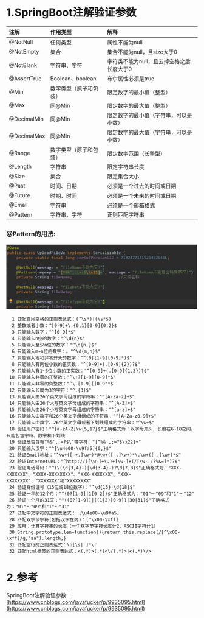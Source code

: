 # 1.SpringBoot注解验证参数

| 注解 | 作用类型 | 解释 |
| :--- | :--- | :--- |
| @NotNull | 任何类型 | 属性不能为null |
| @NotEmpty | 集合 | 集合不能为null，且size大于0 |
| @NotBlank | 字符串、字符 | 字符类不能为null，且去掉空格之后长度大于0 |
| @AssertTrue | Boolean、boolean | 布尔属性必须是true |
| @Min | 数字类型（原子和包装） | 限定数字的最小值（整型） |
| @Max | 同@Min | 限定数字的最大值（整型） |
| @DecimalMin | 同@Min | 限定数字的最小值（字符串，可以是小数） |
| @DecimalMax | 同@Min | 限定数字的最大值（字符串，可以是小数） |
| @Range | 数字类型（原子和包装） | 限定数字范围（长整型） |
| @Length | 字符串 | 限定字符串长度 |
| @Size | 集合 | 限定集合大小 |
| @Past | 时间、日期 | 必须是一个过去的时间或日期 |
| @Future | 时期、时间 | 必须是一个未来的时间或日期 |
| @Email | 字符串 | 必须是一个邮箱格式 |
| @Pattern | 字符串、字符 | 正则匹配字符串 |

### @Pattern的用法:

![img](/static/image/微信截图_20191224104229.png)

```
  1 匹配首尾空格的正则表达式：(^\s*)|(\s*$)
  2 整数或者小数：^[0-9]+\.{0,1}[0-9]{0,2}$
  3 只能输入数字："^[0-9]*$"
  4 只能输入n位的数字："^\d{n}$"
  5 只能输入至少n位的数字："^\d{n,}$"
  6 只能输入m~n位的数字：。"^\d{m,n}$"
  7 只能输入零和非零开头的数字："^(0|[1-9][0-9]*)$"
  8 只能输入有两位小数的正实数："^[0-9]+(.[0-9]{2})?$"
  9 只能输入有1~3位小数的正实数："^[0-9]+(.[0-9]{1,3})?$"
 10 只能输入非零的正整数："^\+?[1-9][0-9]*$"
 11 只能输入非零的负整数："^\-[1-9][]0-9"*$
 12 只能输入长度为3的字符："^.{3}$"
 13 只能输入由26个英文字母组成的字符串："^[A-Za-z]+$"
 14 只能输入由26个大写英文字母组成的字符串："^[A-Z]+$"
 15 只能输入由26个小写英文字母组成的字符串："^[a-z]+$"
 16 只能输入由数字和26个英文字母组成的字符串："^[A-Za-z0-9]+$"
 17 只能输入由数字、26个英文字母或者下划线组成的字符串："^\w+$"
 18 验证用户密码："^[a-zA-Z]\w{5,17}$"正确格式为：以字母开头，长度在6~18之间，只能包含字符、数字和下划线
 19 验证是否含有^%&',;=?$\"等字符："[^%&',;=?$\x22]+"
 20 只能输入汉字："^[\u4e00-\u9fa5]{0,}$"
 21 验证Email地址："^\w+([-+.]\w+)*@\w+([-.]\w+)*\.\w+([-.]\w+)*$"
 22 验证InternetURL："^http://([\w-]+\.)+[\w-]+(/[\w-./?%&=]*)?$"
 23 验证电话号码："^(\(\d{3,4}-)|\d{3.4}-)?\d{7,8}$"正确格式为："XXX-XXXXXXX"、"XXXX-XXXXXXXX"、"XXX-XXXXXXX"、"XXX-XXXXXXXX"、"XXXXXXX"和"XXXXXXXX"
 24 验证身份证号（15位或18位数字）："^\d{15}|\d{18}$"
 25 验证一年的12个月："^(0?[1-9]|1[0-2])$"正确格式为："01"～"09"和"1"～"12"
 26 验证一个月的31天："^((0?[1-9])|((1|2)[0-9])|30|31)$"正确格式为；"01"～"09"和"1"～"31"
 27 匹配中文字符的正则表达式： [\u4e00-\u9fa5]
 28 匹配双字节字符(包括汉字在内)：[^\x00-\xff]
 29 应用：计算字符串的长度（一个双字节字符长度计2，ASCII字符计1）
 30 String.prototype.len=function(){return this.replace(/[^\x00-\xff]/g,"aa").length;}
 31 匹配空行的正则表达式：\n[\s| ]*\r
 32 匹配html标签的正则表达式：<(.*)>(.*)<\/(.*)>|<(.*)\/>
```

# 2.参考

SpringBoot注解验证参数：[https://www.cnblogs.com/javafucker/p/9935095.html](https://www.cnblogs.com/javafucker/p/9935095.html)

